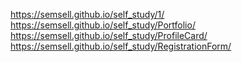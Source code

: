 https://semsell.github.io/self_study/1/
https://semsell.github.io/self_study/Portfolio/
https://semsell.github.io/self_study/ProfileCard/
https://semsell.github.io/self_study/RegistrationForm/

